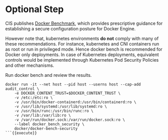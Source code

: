 
# Optional Step

CIS publishes [Docker Benchmark](https://www.cisecurity.org/benchmark/docker/), which provides prescriptive guidance for establishing a secure configuration posture for Docker Engine.

However note that, kubernetes environments **do not** comply with many of these recommendations. For instance, kubernetes and CNI containers run as root or run in privileged mode. Hence docker bench is recommended for Docker only deployments. In case of Kubernetes deployments, equivalent controls would be implemented through  Kubernetes Pod Security Policies and other mechanisms. 

Run docker bench and review the results.

```
docker run -it --net host --pid host --userns host --cap-add audit_control \
    -e DOCKER_CONTENT_TRUST=$DOCKER_CONTENT_TRUST \
    -v /etc:/etc:ro \
    -v /usr/bin/docker-containerd:/usr/bin/containerd:ro \
    -v /usr/lib/systemd:/usr/lib/systemd:ro \
	-v /usr/bin/runc:/usr/bin/runc:ro \
    -v /var/lib:/var/lib:ro \
    -v /var/run/docker.sock:/var/run/docker.sock:ro \
    --label docker_bench_security \
    docker/docker-bench-security
```{{execute}}

